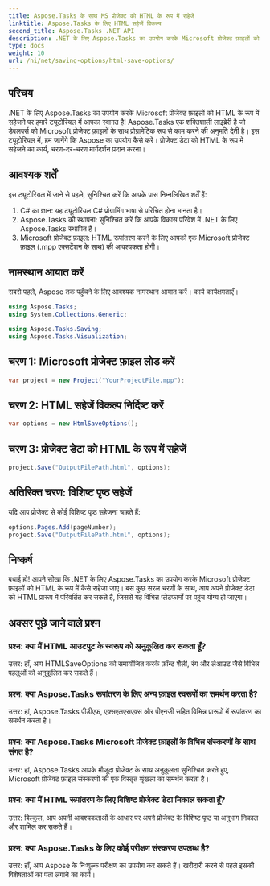 ```yaml
---
title: Aspose.Tasks के साथ MS प्रोजेक्ट को HTML के रूप में सहेजें
linktitle: Aspose.Tasks के लिए HTML सहेजें विकल्प
second_title: Aspose.Tasks .NET API
description: .NET के लिए Aspose.Tasks का उपयोग करके Microsoft प्रोजेक्ट फ़ाइलों को HTML के रूप में सहेजना सीखें। हमारे चरण-दर-चरण मार्गदर्शिका के साथ प्रोजेक्ट डेटा को आसानी से परिवर्तित करें।
type: docs
weight: 10
url: /hi/net/saving-options/html-save-options/
---
```

## परिचय
.NET के लिए Aspose.Tasks का उपयोग करके Microsoft प्रोजेक्ट फ़ाइलों को HTML के रूप में सहेजने पर हमारे ट्यूटोरियल में आपका स्वागत है! Aspose.Tasks एक शक्तिशाली लाइब्रेरी है जो डेवलपर्स को Microsoft प्रोजेक्ट फ़ाइलों के साथ प्रोग्रामेटिक रूप से काम करने की अनुमति देती है। इस ट्यूटोरियल में, हम जानेंगे कि Aspose का उपयोग कैसे करें। प्रोजेक्ट डेटा को HTML के रूप में सहेजने का कार्य, चरण-दर-चरण मार्गदर्शन प्रदान करना।
## आवश्यक शर्तें
इस ट्यूटोरियल में जाने से पहले, सुनिश्चित करें कि आपके पास निम्नलिखित शर्तें हैं:
1. C# का ज्ञान: यह ट्यूटोरियल C# प्रोग्रामिंग भाषा से परिचित होना मानता है।
2. Aspose.Tasks की स्थापना: सुनिश्चित करें कि आपके विकास परिवेश में .NET के लिए Aspose.Tasks स्थापित हैं।
3. Microsoft प्रोजेक्ट फ़ाइल: HTML रूपांतरण करने के लिए आपको एक Microsoft प्रोजेक्ट फ़ाइल (.mpp एक्सटेंशन के साथ) की आवश्यकता होगी।

## नामस्थान आयात करें
सबसे पहले, Aspose तक पहुँचने के लिए आवश्यक नामस्थान आयात करें। कार्य कार्यक्षमताएँ।
```csharp
using Aspose.Tasks;
using System.Collections.Generic;

using Aspose.Tasks.Saving;
using Aspose.Tasks.Visualization;
```

## चरण 1: Microsoft प्रोजेक्ट फ़ाइल लोड करें
```csharp
var project = new Project("YourProjectFile.mpp");
```
## चरण 2: HTML सहेजें विकल्प निर्दिष्ट करें
```csharp
var options = new HtmlSaveOptions();
```
## चरण 3: प्रोजेक्ट डेटा को HTML के रूप में सहेजें
```csharp
project.Save("OutputFilePath.html", options);
```
## अतिरिक्त चरण: विशिष्ट पृष्ठ सहेजें
यदि आप प्रोजेक्ट से कोई विशिष्ट पृष्ठ सहेजना चाहते हैं:
```csharp
options.Pages.Add(pageNumber);
project.Save("OutputFilePath.html", options);
```

## निष्कर्ष
बधाई हो! आपने सीखा कि .NET के लिए Aspose.Tasks का उपयोग करके Microsoft प्रोजेक्ट फ़ाइलों को HTML के रूप में कैसे सहेजा जाए। बस कुछ सरल चरणों के साथ, आप अपने प्रोजेक्ट डेटा को HTML प्रारूप में परिवर्तित कर सकते हैं, जिससे यह विभिन्न प्लेटफार्मों पर पहुंच योग्य हो जाएगा।
## अक्सर पूछे जाने वाले प्रश्न
### प्रश्न: क्या मैं HTML आउटपुट के स्वरूप को अनुकूलित कर सकता हूँ?
उत्तर: हाँ, आप HTMLSaveOptions को समायोजित करके फ़ॉन्ट शैली, रंग और लेआउट जैसे विभिन्न पहलुओं को अनुकूलित कर सकते हैं।
### प्रश्न: क्या Aspose.Tasks रूपांतरण के लिए अन्य फ़ाइल स्वरूपों का समर्थन करता है?
उत्तर: हां, Aspose.Tasks पीडीएफ, एक्सएलएसएक्स और पीएनजी सहित विभिन्न प्रारूपों में रूपांतरण का समर्थन करता है।
### प्रश्न: क्या Aspose.Tasks Microsoft प्रोजेक्ट फ़ाइलों के विभिन्न संस्करणों के साथ संगत है?
उत्तर: हां, Aspose.Tasks आपके मौजूदा प्रोजेक्ट के साथ अनुकूलता सुनिश्चित करते हुए, Microsoft प्रोजेक्ट फ़ाइल संस्करणों की एक विस्तृत श्रृंखला का समर्थन करता है।
### प्रश्न: क्या मैं HTML रूपांतरण के लिए विशिष्ट प्रोजेक्ट डेटा निकाल सकता हूँ?
उत्तर: बिल्कुल, आप अपनी आवश्यकताओं के आधार पर अपने प्रोजेक्ट के विशिष्ट पृष्ठ या अनुभाग निकाल और शामिल कर सकते हैं।
### प्रश्न: क्या Aspose.Tasks के लिए कोई परीक्षण संस्करण उपलब्ध है?
उत्तर: हाँ, आप Aspose के निःशुल्क परीक्षण का उपयोग कर सकते हैं। खरीदारी करने से पहले इसकी विशेषताओं का पता लगाने का कार्य।